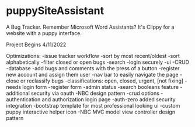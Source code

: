 # puppySiteAssistant
A Bug Tracker.  Remember Microsoft Word Assistants? It's Clippy for a website with a puppy interface.

Project Begins 4/11/2022

Optimizations:
-issue tracker workflow
-sort by most recent/oldest
-sort alphabetically
-filter closed or open bugs
-search 
-login securely
-ui 
-CRUD
-database
-add bugs and comments with the press of a button
-register new account and assign them user
-nav bar to easily navigate the page
-close or reclassify bugs
-classifications: open, closed, urgent, [not fixing]
-needs login form 
-register form
-admin status
-search booleans feature
-additional security via oauth
-NBC design pattern
-crud options
-authentication and authorization login page
-auth-zero added security integration
-bootstrap template for most professional looking ui
-custom puppy interactive helper icon
-NBC MVC model view controller design pattern
